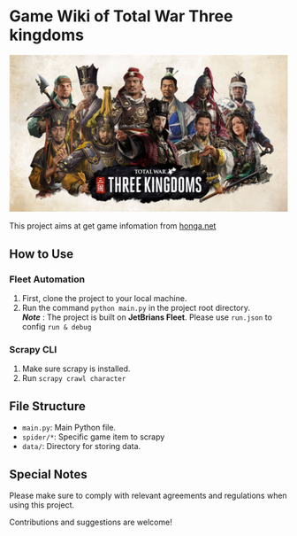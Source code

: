 # Game Wiki of Total War Three kingdoms

![TW3K Poster](assets/cover.jpg)

This project aims at get game infomation from [honga.net](https://www.honga.net/totalwar/three_kingdoms/index.php?l=en&v=three_kingdoms)

## How to Use

### Fleet Automation
1. First, clone the project to your local machine.
2. Run the command `python main.py` in the project root directory.  
   ***Note*** : The project is built on **JetBrians Fleet**. Please use `run.json` to config `run & debug`

### Scrapy CLI
1. Make sure scrapy is installed.
2. Run `scrapy crawl character`



## File Structure

- `main.py`: Main Python file.
- `spider/*`: Specific game item to scrapy
- `data/`: Directory for storing data.

## Special Notes

Please make sure to comply with relevant agreements and regulations when using this project.

Contributions and suggestions are welcome!